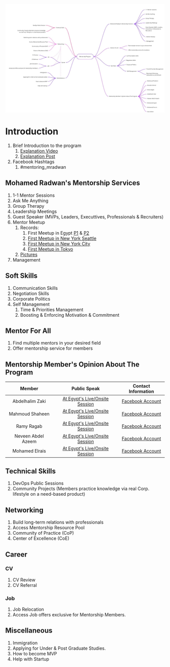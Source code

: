 ![Mindmap](MindMap.png)

# Introduction

1. Brief Introduction to the program
   1. [Explanation Video](https://www.facebook.com/mradwandevops/videos/1227972561446478/)
   2. [Explanation Post](https://www.facebook.com/mradwandevops/posts/pfbid02Q7AihT5sYm2Xpdhq5J35wAwzzfxJmJX6JsCpga7GvDzfUmg6nm5tNrHbqZC7kkoUl?__cft__[0]=AZWCdyo7ixXZt9HJs7Uh-WUgbOKwNCdPAjO4a6c6Z6wacJ6wa4y15eYA-RdNkS8WssTOPIOIjnE088Lh_656oCE7QlK7Qi4XQjeStZRV7LeUynTxmBtnxCH1XCogT2oxqWAcezrRIh-iffyXo2mvbYZ-&__tn__=%2CO%2CP-R)
2. Facebook Hashtags
   1. #mentoring_mradwan

## Mohamed Radwan's Mentorship Services

1. 1-1 Mentor Sessions
2. Ask Me Anything
3. Group Therapy
4. Leadership Meetings
5. Guest Speaker (MVPs, Leaders, Executtives, Professionals & Recruiters)
6. Mentor Meetup
   1. Records:
      1. First Meetup in Egypt [P1](https://www.facebook.com/mradwandevops/videos/567950975291492/) & [P2](https://www.facebook.com/mradwandevops/posts/pfbid0ieEV4VxN1dFnhvPJ5JsiaafXaEGjkrMdhb3ioSaUrF4xzLjJZ4gHkzAEWrGM2vnPl)
      2. [First Meetup in New York Seattle](https://www.facebook.com/mradwandevops/videos/1055649415396756/)
      3. [First Meetup in New York City](https://www.facebook.com/mradwandevops/videos/183441394560443/)
      4. [First Meetup in Tokyo](https://www.facebook.com/reel/247701601091118)
   2. [Pictures](https://www.facebook.com/mradwandevops/posts/pfbid0ajSZu6K9w6zK2Z1aeNjc5JSYZBbGV3GoEJyZoTsydwqBvf9QaDqe6p1M8DBtt5BKl)
7. Management

## Soft Skills

1. Communication Skills
2. Negotiation Skills
3. Corporate Politics
4. Self Management
   1. Time & Priorities Management
   2. Boosting & Enforcing Motivation & Commitment

## Mentor For All

1. Find multiple mentors in your desired field
2. Offer mentorship service for members

## Mentorship Member's Opinion About The Program

|Member|Public Speak|Contact Information|
|:-:|:-:|:-:|
|Abdelhalim Zaki|[At Egypt's Live/Onsite Session](https://www.facebook.com/mradwandevops/videos/1337651403746728)| [Facebook Account](https://www.facebook.com/A.halim.zaki)|
|Mahmoud Shaheen|[At Egypt's Live/Onsite Session](https://www.facebook.com/mradwandevops/videos/3395621634021955)| [Facebook Account](https://www.facebook.com/DevMood5)|
|Ramy Ragab|[At Egypt's Live/Onsite Session](https://www.facebook.com/mradwandevops/videos/1371965133645349)| [Facebook Account](https://www.facebook.com/RamyRgb)|
|Neveen Abdel Azeem|[At Egypt's Live/Onsite Session](https://www.facebook.com/mradwandevops/videos/759234542471704)| [Facebook Account](https://www.facebook.com/neveen.abdelazeem)|
|Mohamed Elrais|[At Egypt's Live/Onsite Session](https://www.facebook.com/mradwandevops/videos/759234542471704)| [Facebook Account](https://www.facebook.com/MohamedSElrais)|
<!--Commented out until Added
|Mostafa Ahmed|[At Egypt's Live/Onsite Session]()| [Facebook Account]()|
|Mohamed Farouk|[At Egypt's Live/Onsite Session]()| [Facebook Account]()|
|Sara Sultan|[At Egypt's Live/Onsite Session]()| [Facebook Account]()|
|Mohamed Sayed|[At Egypt's Live/Onsite Session]()| [Facebook Account]()|
-->

## Technical Skills

1. DevOps Public Sessions
2. Community Projects (Members practice knowledge via real Corp. lifestyle on a need-based product)

## Networking

1. Build long-term relations with professionals
2. Access Mentorship Resource Pool
3. Community of Practice (CoP)
4. Center of Excellence (CoE)

## Career

### CV

1. CV Review
2. CV Referral

### Job

1. Job Relocation
2. Access Job offers exclusive for Mentorship Members.

## Miscellaneous

1. Immigration
2. Applying for Under & Post Graduate Studies.
3. How to become MVP
4. Help with Startup
